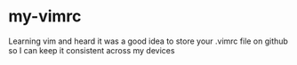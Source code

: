 # my-vimrc
Learning vim and heard it was a good idea to store your .vimrc file on github so I can keep it consistent across my devices
